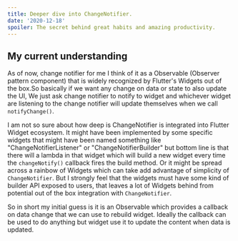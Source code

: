 ```yaml
---
title: Deeper dive into ChangeNotifier.
date: '2020-12-18'
spoiler: The secret behind great habits and amazing productivity.
---
```


## My current understanding

As of now, change notifier for me I think of it as a Observable (Observer pattern component) that is widely recognized by Flutter's Widgets out of the box.So basically if we want any change on data or state to also update the UI, We just ask change notifier to notify to widget and whichever widget are listening to the change notifier will update themselves when we call `notifyChange()`.

I am not so sure about how deep is ChangeNotifier is integrated into Flutter Widget ecosystem. It might have been implemented by some specific widgets that might have been named something like "ChangeNotifierListener" or "ChangeNotifierBuilder" but bottom line is that there will a lambda in that widget which will build a new widget every time the `changeNotify()` callback fires the build method. Or it might be spread across a rainbow of Widgets which can take add advantage of simplicity of `ChangeNotifier`. But I strongly feel that the widgets must have some kind of builder API exposed to users, that leaves a lot of Widgets behind from potential out of the box integration with `ChangeNotifier`.

So in short my initial guess is it is an Observable which provides a callback on data change that we can use to rebuild widget. Ideally the callback can be used to do anything but widget use it to update the content when data is updated.

